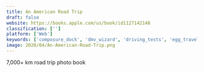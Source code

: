 ```yaml
---
title: An American Road Trip
draft: false 
website: https://books.apple.com/us/book/id1127142148
classification: ['']
platform: ['Web']
keywords: ['composure_dock', 'dmv_wizard', 'driving_tests', 'egg_traveler', 'fit_men_cook', 'hey_andy', 'nomad_apple_watch_stand', 'nomad_strap_for_apple_watch', 'quarter_super_charge_powerbank', 'reserve_strap', 'road_trip', 'roadtrippers', 'streethacker', 'tvfoodmaps', 'the_hodinkee_magazine', 'tripcast', 'uplink', 'watchaware', 'wonders', 'journi']
image: 2020/04/An-American-Road-Trip.png
---
```

7,000+ km road trip photo book